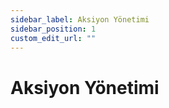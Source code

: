 ```yaml
---
sidebar_label: Aksiyon Yönetimi
sidebar_position: 1
custom_edit_url: ""
---
```


#  Aksiyon Yönetimi


